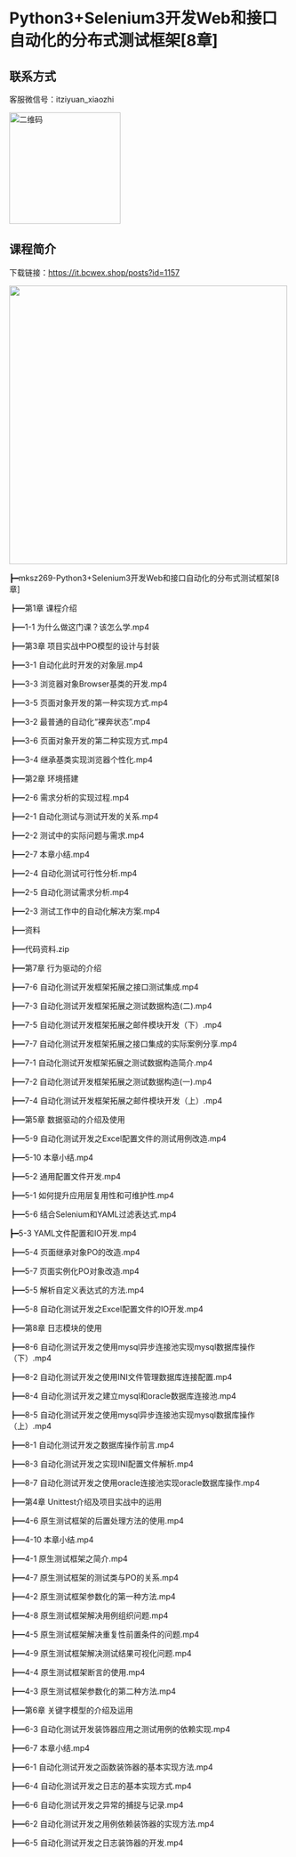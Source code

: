 # Python3+Selenium3开发Web和接口自动化的分布式测试框架[8章]

## 联系方式

客服微信号：itziyuan_xiaozhi

<img src="https://ziyuanyun.oss-cn-guangzhou.aliyuncs.com/common/20240614073449/666b82192834a.jpg" width="200" height="200" alt="二维码">

## 课程简介

下载链接：https://it.bcwex.shop/posts?id=1157

<img src="https://ziyuanyun.oss-cn-guangzhou.aliyuncs.com/yun/20240515153627/664465fb380e7.jpg" width="500" alt="">

  ┣━mksz269-Python3+Selenium3开发Web和接口自动化的分布式测试框架[8章]

 ┣━第1章 课程介绍

 ┣━1-1 为什么做这门课？该怎么学.mp4

 ┣━第3章 项目实战中PO模型的设计与封装

 ┣━3-1 自动化此时开发的对象层.mp4

 ┣━3-3 浏览器对象Browser基类的开发.mp4

 ┣━3-5 页面对象开发的第一种实现方式.mp4

 ┣━3-2 最普通的自动化“裸奔状态”.mp4

 ┣━3-6 页面对象开发的第二种实现方式.mp4

 ┣━3-4 继承基类实现浏览器个性化.mp4

 ┣━第2章 环境搭建

 ┣━2-6 需求分析的实现过程.mp4

 ┣━2-1 自动化测试与测试开发的关系.mp4

 ┣━2-2 测试中的实际问题与需求.mp4

 ┣━2-7 本章小结.mp4

 ┣━2-4 自动化测试可行性分析.mp4

 ┣━2-5 自动化测试需求分析.mp4

 ┣━2-3 测试工作中的自动化解决方案.mp4

 ┣━资料

 ┣━代码资料.zip

 ┣━第7章 行为驱动的介绍

 ┣━7-6 自动化测试开发框架拓展之接口测试集成.mp4

 ┣━7-3 自动化测试开发框架拓展之测试数据构造(二).mp4

 ┣━7-5 自动化测试开发框架拓展之邮件模块开发（下）.mp4

 ┣━7-7 自动化测试开发框架拓展之接口集成的实际案例分享.mp4

 ┣━7-1 自动化测试开发框架拓展之测试数据构造简介.mp4

 ┣━7-2 自动化测试开发框架拓展之测试数据构造(一).mp4

 ┣━7-4 自动化测试开发框架拓展之邮件模块开发（上）.mp4

 ┣━第5章 数据驱动的介绍及使用

 ┣━5-9 自动化测试开发之Excel配置文件的测试用例改造.mp4

 ┣━5-10 本章小结.mp4

 ┣━5-2 通用配置文件开发.mp4

 ┣━5-1 如何提升应用层复用性和可维护性.mp4

 ┣━5-6 结合Selenium和YAML过滤表达式.mp4

 ┣━5-3 YAML文件配置和IO开发.mp4

 ┣━5-4 页面继承对象PO的改造.mp4

 ┣━5-7 页面实例化PO对象改造.mp4

 ┣━5-5 解析自定义表达式的方法.mp4

 ┣━5-8 自动化测试开发之Excel配置文件的IO开发.mp4

 ┣━第8章 日志模块的使用

 ┣━8-6 自动化测试开发之使用mysql异步连接池实现mysql数据库操作（下）.mp4

 ┣━8-2 自动化测试开发之使用INI文件管理数据库连接配置.mp4

 ┣━8-4 自动化测试开发之建立mysql和oracle数据库连接池.mp4

 ┣━8-5 自动化测试开发之使用mysql异步连接池实现mysql数据库操作（上）.mp4

 ┣━8-1 自动化测试开发之数据库操作前言.mp4

 ┣━8-3 自动化测试开发之实现INI配置文件解析.mp4

 ┣━8-7 自动化测试开发之使用oracle连接池实现oracle数据库操作.mp4

 ┣━第4章 Unittest介绍及项目实战中的运用

 ┣━4-6 原生测试框架的后置处理方法的使用.mp4

 ┣━4-10 本章小结.mp4

 ┣━4-1 原生测试框架之简介.mp4

 ┣━4-7 原生测试框架的测试类与PO的关系.mp4

 ┣━4-2 原生测试框架参数化的第一种方法.mp4

 ┣━4-8 原生测试框架解决用例组织问题.mp4

 ┣━4-5 原生测试框架解决重复性前置条件的问题.mp4

 ┣━4-9 原生测试框架解决测试结果可视化问题.mp4

 ┣━4-4 原生测试框架断言的使用.mp4

 ┣━4-3 原生测试框架参数化的第二种方法.mp4

 ┣━第6章 关键字模型的介绍及运用

 ┣━6-3 自动化测试开发装饰器应用之测试用例的依赖实现.mp4

 ┣━6-7 本章小结.mp4

 ┣━6-1 自动化测试开发之函数装饰器的基本实现方法.mp4

 ┣━6-4 自动化测试开发之日志的基本实现方式.mp4

 ┣━6-6 自动化测试开发之异常的捕捉与记录.mp4

 ┣━6-2 自动化测试开发之用例依赖装饰器的实现方法.mp4

 ┣━6-5 自动化测试开发之日志装饰器的开发.mp4

  
